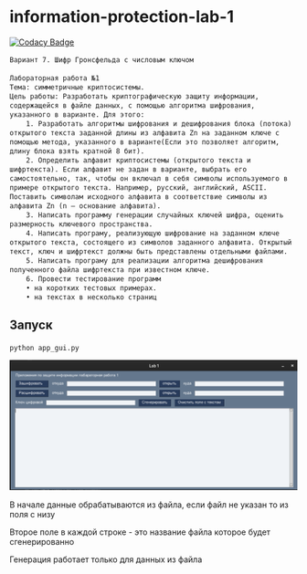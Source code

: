 # information-protection-lab-1

[![Codacy Badge](https://app.codacy.com/project/badge/Grade/be8747779f274a69a713426c2de6456d)](https://www.codacy.com/gh/GnomGad/information-protection-lab-1/dashboard?utm_source=github.com&utm_medium=referral&utm_content=GnomGad/information-protection-lab-1&utm_campaign=Badge_Grade)

```
Вариант 7. Шифр Гронсфельда с числовым ключом

Лабораторная работа №1
Тема: симметричные криптосистемы.
Цель работы: Разработать криптографическую защиту информации, содержащейся в файле данных, с помощью алгоритма шифрования, указанного в варианте. Для этого:
    1. Разработать алгоритмы шифрования и дешифрования блока (потока) открытого текста заданной длины из алфавита Zn на заданном ключе с помощью метода, указанного в варианте(Если это позволяет алгоритм, длину блока взять кратной 8 бит).
    2. Определить алфавит криптосистемы (открытого текста и шифртекста). Если алфавит не задан в варианте, выбрать его самостоятельно, так, чтобы он включал в себя символы используемого в примере открытого текста. Например, русский, английский, ASCII. Поставить символам исходного алфавита в соответствие символы из алфавита Zn (n – основание алфавита).
    3. Написать программу генерации случайных ключей шифра, оценить размерность ключевого пространства.
    4. Написать програму, реализующую шифрование на заданном ключе открытого текста, состоящего из символов заданного алфавита. Открытый текст, ключ и шифртекст должны быть представлены отдельными файлами.
    5. Написать програму для реализации алгоритма дешифрования полученного файла шифртекста при известном ключе.
    6. Провести тестирование программ
    • на коротких тестовых примерах.
    • на текстах в несколько страниц
```

## Запуск

`python app_gui.py`

<img src="./img/app_gui.png">

В начале данные обрабатываются из файла, если файл не указан то из поля с низу

Второе поле в каждой строке - это название файла которое будет сгенерированно

Генерация работает только для данных из файла
